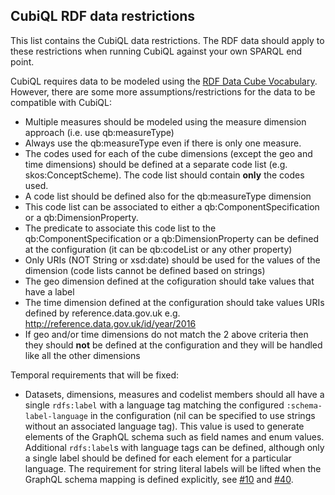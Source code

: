 ## CubiQL RDF data restrictions 

This list contains the CubiQL data restrictions. The RDF data should apply to these restrictions when running CubiQL against your own SPARQL end point.

CubiQL requires data to be modeled using the [RDF Data Cube Vocabulary](https://www.w3.org/TR/vocab-data-cube/). However, there are some more assumptions/restrictions for the data to be compatible with CubiQL:

- Multiple measures should be modeled using the measure dimension approach (i.e. use qb:measureType)
- Always use the qb:measureType even if there is only one measure.
- The codes used for each of the cube dimensions (except the geo and time dimensions) should be defined at a separate code list (e.g. skos:ConceptScheme). The code list should contain **only** the codes used.
- A code list should be defined also for the qb:measureType dimension
- This code list can be associated to either a qb:ComponentSpecification or a qb:DimensionProperty. 
- The predicate to associate this code list to the qb:ComponentSpecification or a qb:DimensionProperty can be defined at the configuration (it can be qb:codeList or any other property)
- Only URIs (NOT String or xsd:date) should be used for the values of the dimension (code lists cannot be defined based on strings)
- The geo dimension defined at the cofiguration should take values that have a label 
- The time dimension defined at the configuration should take values URIs defined by reference.data.gov.uk e.g. http://reference.data.gov.uk/id/year/2016
- If geo and/or time dimensions do not match the 2 above criteria then they should **not** be defined at the configuration and they will be handled like all the other dimensions 

Temporal requirements that will be fixed:
- Datasets, dimensions, measures and codelist members should all have a single `rdfs:label` with a language tag matching the configured `:schema-label-language` in the configuration (nil can be specified to use strings without an associated language tag). This value is used to generate elements of the GraphQL schema such as field names and enum values. Additional `rdfs:label`s with language tags can be defined, although only a single label should be defined for each element for a particular language. The requirement for string literal labels will be lifted when the GraphQL schema mapping is defined explicitly, see [#10](https://github.com/Swirrl/graphql-qb/issues/10) and 
  [#40](https://github.com/Swirrl/graphql-qb/issues/40).

 
